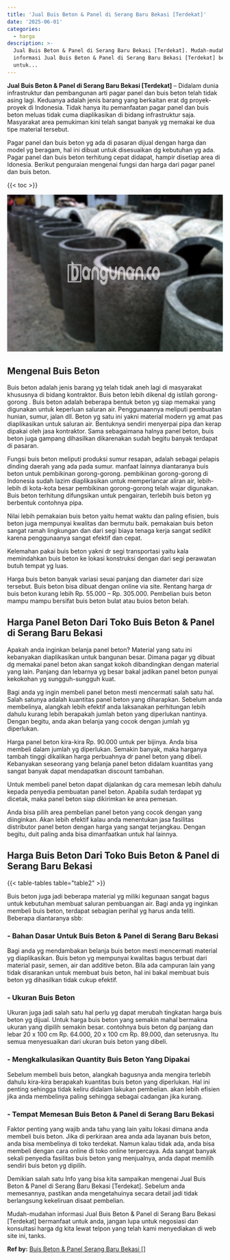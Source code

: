 ```yaml
---
title: 'Jual Buis Beton & Panel di Serang Baru Bekasi [Terdekat]'
date: '2025-06-01'
categories:
  - harga
description: >-
  Jual Buis Beton & Panel di Serang Baru Bekasi [Terdekat]. Mudah-mudahan
  informasi Jual Buis Beton & Panel di Serang Baru Bekasi [Terdekat] bermanfaat
  untuk...
---
```


**Jual Buis Beton & Panel di Serang Baru Bekasi \[Terdekat\]** – Didalam dunia infrastruktur dan pembangunan arti pagar panel dan buis beton telah tidak asing lagi. Keduanya adalah jenis barang yang berkaitan erat dg proyek-proyek di Indonesia. Tidak hanya itu pemanfaatan pagar panel dan buis beton meluas tidak cuma diaplikasikan di bidang infrastruktur saja. Masyarakat area pemukiman kini telah sangat banyak yg memakai ke dua tipe material tersebut.

Pagar panel dan buis beton yg ada di pasaran dijual dengan harga dan model yg beragam, hal ini dibuat untuk disesuaikan dg kebutuhan yg ada. Pagar panel dan buis beton terhitung cepat didapat, hampir disetiap area di Idonesia. Berikut penguraian mengenai fungsi dan harga dari pagar panel dan buis beton.

{{< toc >}}

![Jual Buis Beton & Panel di Serang Baru Bekasi [Terdekat]](/images/jual-panel-buis-beton-murah-09.png)

## Mengenal Buis Beton

Buis beton adalah jenis barang yg telah tidak aneh lagi di masyarakat khususnya di bidang kontraktor. Buis beton lebih dikenal dg istilah gorong-gorong . Buis beton adalah beberapa bentuk beton yg siap memakai yang digunakan untuk keperluan saluran air. Penggunaannya meliputi pembuatan hunian, sumur, jalan dll. Beton yg satu ini yakni material modern yg amat pas diaplikasikan untuk saluran air. Bentuknya sendiri menyerpai pipa dan kerap dipakai oleh jasa kontraktor. Sama sebagaimana halnya panel beton, buis beton juga gampang dihasilkan dikarenakan sudah begitu banyak terdapat di pasaran.

Fungsi buis beton meliputi produksi sumur resapan, adalah sebagai pelapis dinding daerah yang ada pada sumur. manfaat lainnya diantaranya buis beton untuk pembikinan gorong-gorong. pembikinan gorong-gorong di Indonesia sudah lazim diaplikasikan untuk memperlancar aliran air, lebih-lebih di kota-kota besar pembikinan gorong-gorong telah wajar digunakan. Buis beton terhitung difungsikan untuk pengairan, terlebih buis beton yg berbentuk contohnya pipa.

Nilai lebih pemakaian buis beton yaitu hemat waktu dan paling efisien, buis beton juga mempunyai kwalitas dan bermutu baik. pemakaian buis beton sangat ramah lingkungan dan dari segi biaya tenaga kerja sangat sedikit karena penggunaanya sangat efektif dan cepat.

Kelemahan pakai buis beton yakni dr segi transportasi yaitu kala memindahkan buis beton ke lokasi konstruksi dengan dari segi perawatan butuh tempat yg luas.

Harga buis beton banyak variasi seuai panjang dan diameter dari size tersebut. Buis beton bisa dibuat dengan online via site. Rentang harga dr buis beton kurang lebih Rp. 55.000 – Rp. 305.000. Pembelian buis beton mampu mampu bersifat buis beton bulat atau buios beton belah.

## Harga Panel Beton Dari Toko Buis Beton & Panel di Serang Baru Bekasi

Apakah anda inginkan belanja panel beton? Material yang satu ini kebanyakan diaplikasikan untuk bangunan besar. Dimana pagar yg dibuat dg memakai panel beton akan sangat kokoh dibandingkan dengan material yang lain. Panjang dan lebarnya yg besar bakal jadikan panel beton punyai kekokohan yg sungguh-sungguh kuat.

Bagi anda yg ingin membeli panel beton mesti mencermati salah satu hal. Salah satunya adalah kuantitas panel beton yang diharapkan. Sebelum anda membelinya, alangkah lebih efektif anda laksanakan perhitungan lebih dahulu kurang lebih berapakah jumlah beton yang diperlukan nantinya. Dengan begitu, anda akan belanja yang cocok dengan jumlah yg diperlukan.

Harga panel beton kira-kira Rp. 90.000 untuk per bijinya. Anda bisa membeli dalam jumlah yg diperlukan. Semakin banyak, maka harganya tambah tinggi dikalikan harga perbuahnya dr panel beton yang dibeli. Kebanyakan seseorang yang belanja panel beton didalam kuantitas yang sangat banyak dapat mendapatkan discount tambahan.

Untuk membeli panel beton dapat dijalankan dg cara memesan lebih dahulu kepada penyedia pembuatan panel beton. Apabila sudah terdapat yg dicetak, maka panel beton siap dikirimkan ke area pemesan.

Anda bisa pilih area pembelian panel beton yang cocok dengan yang diinginkan. Akan lebih efektif kalau anda menentukan jasa fasilitas distributor panel beton dengan harga yang sangat terjangkau. Dengan begitu, duit paling anda bisa dimanfaatkan untuk hal lainnya.

## Harga Buis Beton Dari Toko Buis Beton & Panel di Serang Baru Bekasi

{{< table-tables table="table2" >}}

Buis beton juga jadi beberapa material yg miliki kegunaan sangat bagus untuk kebutuhan membuat saluran pembuangan air. Bagi anda yg inginkan membeli buis beton, terdapat sebagian perihal yg harus anda teliti. Beberapa diantaranya sbb:

### \- Bahan Dasar Untuk Buis Beton & Panel di Serang Baru Bekasi

Bagi anda yg mendambakan belanja buis beton mesti mencermati material yg diaplikasikan. Buis beton yg mempunyai kwalitas bagus terbuat dari material pasir, semen, air dan additive beton. Bila ada campuran lain yang tidak disarankan untuk membuat buis beton, hal ini bakal membuat buis beton yg dihasilkan tidak cukup efektif.

### \- Ukuran Buis Beton

Ukuran juga jadi salah satu hal perlu yg dapat merubah tingkatan harga buis beton yg dijual. Untuk harga buis beton yang semakin mahal bermakna ukuran yang dipilih semakin besar. contohnya buis beton dg panjang dan lebar 20 x 100 cm Rp. 64.000, 20 x 100 cm Rp. 89.000, dan seterusnya. Itu semua menyesuaikan dari ukuran buis beton yang dibeli.

### \- Mengkalkulasikan Quantity Buis Beton Yang Dipakai

Sebelum membeli buis beton, alangkah bagusnya anda mengira terlebih dahulu kira-kira berapakah kuantitas buis beton yang diperlukan. Hal ini penting sehingga tidak keliru didalam lakukan pembelian. akan lebih efisien jika anda membelinya paling sehingga sebagai cadangan jika kurang.

### \- Tempat Memesan Buis Beton & Panel di Serang Baru Bekasi

Faktor penting yang wajib anda tahu yang lain yaitu lokasi dimana anda membeli buis beton. Jika di perkiraan area anda ada layanan buis beton, anda bisa membelinya di toko terdekat. Namun kalau tidak ada, anda bisa membeli dengan cara online di toko online terpercaya. Ada sangat banyak sekali penyedia fasilitas buis beton yang menjualnya, anda dapat memilih sendiri buis beton yg dipilih.

Demikian salah satu Info yang bisa kita sampaikan mengenai Jual Buis Beton & Panel di Serang Baru Bekasi \[Terdekat\]. Sebelum anda memesannya, pastikan anda mengetahuinya secara detail jadi tidak berlangsung kekeliruan disaat pembelian.

Mudah-mudahan informasi Jual Buis Beton & Panel di Serang Baru Bekasi \[Terdekat\] bermanfaat untuk anda, jangan lupa untuk negosiasi dan konsultasi harga dg kita lewat telpon yang telah kami menyediakan di web site ini, tanks.

**Ref by:** [Buis Beton & Panel Serang Baru Bekasi []](https://id.wikipedia.org/wiki/Buis)

